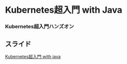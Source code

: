 # Kubernetes超入門 with Java
### Kubernetes超入門ハンズオン

## スライド
[Kubernetes超入門 with java](https://www.slideshare.net/yasu7ri/kubernetes-with-java "Kubernetes超入門 with java")

